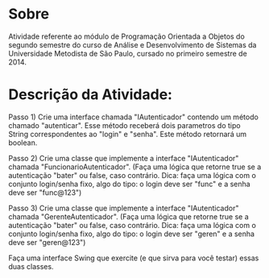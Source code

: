 # Sobre

Atividade referente ao módulo de Programação Orientada a Objetos do segundo semestre do curso de Análise e Desenvolvimento de Sistemas da Universidade Metodista de São Paulo, cursado no primeiro semestre de 2014.

# Descrição da Atividade:

Passo 1) Crie uma interface chamada "IAutenticador" contendo um método chamado "autenticar". Esse método receberá dois parametros do tipo String correspondentes ao "login" e "senha".
Este método retornará um boolean.

Passo 2) Crie uma classe que implemente a interface "IAutenticador" chamada "FuncionarioAutenticador".
(Faça uma lógica que retorne true se a autenticação "bater" ou false, caso contrário. Dica: faça uma lógica com o conjunto login/senha fixo, algo do tipo: o login deve ser "func" e a senha deve ser "func@123")

Passo 3) Crie uma classe que implemente a interface "IAutenticador" chamada "GerenteAutenticador".
(Faça uma lógica que retorne true se a autenticação "bater" ou false, caso contrário. Dica: faça uma lógica com o conjunto login/senha fixo, algo do tipo: o login deve ser "geren" e a senha deve ser "geren@123")

Faça uma interface Swing que exercite (e que sirva para você testar) essas duas classes. 
